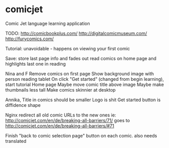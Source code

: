 # comicjet
Comic Jet language learning application


TODO:
http://comicbookplus.com/
http://digitalcomicmuseum.com/
http://furycomics.com/

Tutorial:
	unavoidable - happens on viewing your first comic

Save:
	store last page info and fades out read comics on home page and highlights last one in reading

Nina and F
	Remove comics on first page
		Show background image with person reading tablet
		On click "Get started" (changed from begin learning), start tutorial
	Home page
		Maybe move comic title above image
		Maybe make thumbnails less tall
	Make comics skinnier at desktop

Annika,
	Title in comics should be smaller
	Logo is shit 
	Get started button is diffidence shape

Nginx redirect all old comic URLs to the new ones
	ie: http://comicjet.com/en/de/breaking-all-barriers/71/ goes to http://comicjet.com/en/de/breaking-all-barriers/#71

Finish "back to comic selection page" button on each comic.
	also needs translated

